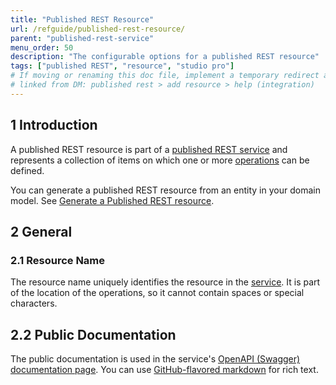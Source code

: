 ```yaml
---
title: "Published REST Resource"
url: /refguide/published-rest-resource/
parent: "published-rest-service"
menu_order: 50
description: "The configurable options for a published REST resource"
tags: ["published REST", "resource", "studio pro"]
# If moving or renaming this doc file, implement a temporary redirect and let the respective team know they should update the URL in the product. See Mapping to Products for more details.
# linked from DM: published rest > add resource > help (integration)
---
```


## 1 Introduction

A published REST resource is part of a [published REST service](published-rest-service) and represents a collection of items on which one or more [operations](published-rest-operation) can be defined.

You can generate a published REST resource from an entity in your domain model. See [Generate a Published REST resource](generate-rest-resource).

## 2 General

### <a name="name"></a>2.1 Resource Name

The resource name uniquely identifies the resource in the [service](published-rest-service). It is part of the location of the operations, so it cannot contain spaces or special characters.

## <a name="public-documentation"></a>2.2 Public Documentation

The public documentation is used in the service's [OpenAPI (Swagger) documentation page](published-rest-services#interactive-documentation). You can use [GitHub-flavored markdown](gfm-syntax) for rich text.
